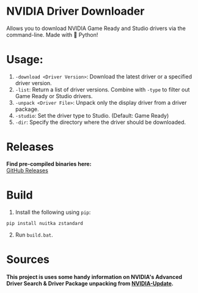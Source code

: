 # NVIDIA Driver Downloader
Allows you to download NVIDIA Game Ready and Studio drivers via the command-line. Made with 🐍 Python!

# Usage:
1. `-download <Driver Version>`: Download the latest driver or a specified driver version.
2. `-list`: Return a list of driver versions. Combine with `-type` to filter out Game Ready or Studio drivers.
3. `-unpack <Driver File>`: Unpack only the display driver from a driver package.
4. `-studio`: Set the driver type to Studio. (Default: Game Ready)
5. `-dir`: Specify the directory where the driver should be downloaded. 

# Releases
**Find pre-compiled binaries here:**             
[GitHub Releases](https://github.com/Aetopia/NVIDIA-Driver-Downloader/releases)         

# Build
1. Install the following using `pip`:
```
pip install nuitka zstandard
```
2. Run `build.bat`.

# Sources
#### This project is uses some handy information on NVIDIA's Advanced Driver Search & Driver Package unpacking from [NVIDIA-Update](https://github.com/lord-carlos/nvidia-update).
